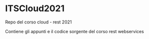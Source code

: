 # ITSCloud2021
Repo del corso cloud - rest 2021

Contiene gli appunti e il codice sorgente del corso rest webservices
